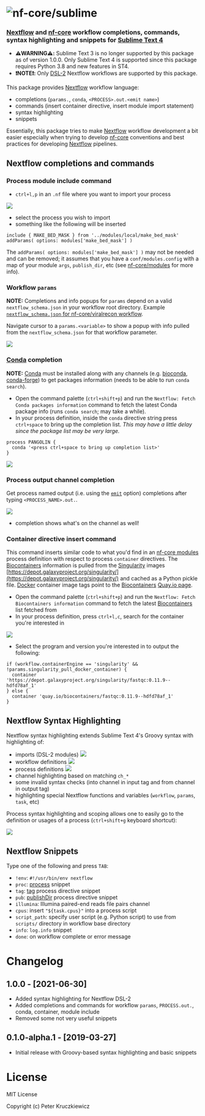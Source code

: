 # ![nf-core/sublime](images/nfcore-sublime_logo.png)

### [Nextflow] and [nf-core] workflow completions, commands, syntax highlighting and snippets for [Sublime Text 4]

- **⚠️WARNING⚠️:** Sublime Text 3 is no longer supported by this package as of version 1.0.0. Only Sublime Text 4 is supported since this package requires Python 3.8 and new features in ST4.
- **❗NOTE❗:** Only [DSL-2] Nextflow workflows are supported by this package.

This package provides [Nextflow] workflow language:

- completions (`params.`, `conda`, `<PROCESS>.out.<emit name>`)
- commands (insert container directive, insert module import statement)
- syntax highlighting
- snippets

Essentially, this package tries to make [Nextflow] workflow development a bit easier especially when trying to develop [nf-core] conventions and best practices for developing [Nextflow] pipelines.

## Nextflow completions and commands

### Process module include command

- `ctrl+l,p` in an `.nf` file where you want to import your process

![](images/include-process-command-quick-menu.png)

- select the process you wish to import
- something like the following will be inserted

```nextflow
include { MAKE_BED_MASK } from '../modules/local/make_bed_mask' addParams( options: modules['make_bed_mask'] )
```

The `addParams( options: modules['make_bed_mask'] )` may not be needed and can be removed; it assumes that you have a `conf/modules.config` with a map of your module `args`, `publish_dir`, etc (see [nf-core/modules](https://github.com/nf-core/modules#module-parameters) for more info).

### Workflow `params`

**NOTE:** Completions and info popups for `params` depend on a valid `nextflow_schema.json` in your workflow root directory. Example [`nextflow_schema.json` for nf-core/viralrecon workflow](https://github.com/nf-core/viralrecon/blob/master/nextflow_schema.json).

Navigate cursor to a `params.<variable>` to show a popup with info pulled from the `nextflow_schema.json` for that workflow parameter.

![](images/params-popup-nf-core-viralrecon.png)

### [Conda] completion

**NOTE:** [Conda] must be installed along with any channels (e.g. [bioconda], [conda-forge]) to get packages information (needs to be able to run `conda search`).

- Open the command palette (`ctrl+shift+p`) and run the `Nextflow: Fetch Conda packages information` command to fetch the latest Conda package info (runs `conda search`; may take a while).
- In your process definition, inside the `conda` directive string press `ctrl+space` to bring up the completion list. *This may have a little delay since the package list may be very large.*

```nextflow
process PANGOLIN {
  conda '<press ctrl+space to bring up completion list>'
}
```

![](images/conda-completion.png)

### Process output channel completion

Get process named output (i.e. using the [`emit`](https://www.nextflow.io/docs/latest/dsl2.html#process-named-output) option) completions after typing `<PROCESS_NAME>.out.`.

![](images/process-out-completion-nf-core-viralrecon.png)

- completion shows what's on the channel as well!

### Container directive insert command

This command inserts similar code to what you'd find in an [nf-core modules](https://github.com/nf-core/modules) process definition with respect to process `container` directives. The [Biocontainers] information is pulled from the [Singularity][] images [https://depot.galaxyproject.org/singularity/](https://depot.galaxyproject.org/singularity/) and cached as a Python pickle file. [Docker] container image tags point to the [Biocontainers][] [Quay.io page](https://quay.io/organization/biocontainers).

- Open the command palette (`ctrl+shift+p`) and run the `Nextflow: Fetch Biocontainers information` command to fetch the latest [Biocontainers] list fetched from
- In your process definition, press `ctrl+l,c`, search for the container you're interested in

![](images/container-command-quick-menu.png)

- Select the program and version you're interested in to output the following:

```nextflow
if (workflow.containerEngine == 'singularity' && !params.singularity_pull_docker_container) {
  container 'https://depot.galaxyproject.org/singularity/fastqc:0.11.9--hdfd78af_1'
} else {
  container 'quay.io/biocontainers/fastqc:0.11.9--hdfd78af_1'
}
```

## Nextflow Syntax Highlighting

Nextflow syntax highlighting extends Sublime Text 4's Groovy syntax with highlighting of:

- imports (DSL-2 modules)
  ![](images/syntax-highlighting-module-imports-nf-core-viralrecon.png)
- workflow definitions
  ![](images/syntax-highlighting-workflow-def-nf-core-viralrecon.png)
- process definitions
  ![](images/syntax-highlighting-process-def-nf-core-viralrecon.png)
- channel highlighting based on matching `ch_*`
- some invalid syntax checks (into channel in input tag and from channel in output tag)
- highlighting special Nextflow functions and variables (`workflow`, `params`, `task`, etc)

Process syntax highlighting and scoping allows one to easily go to the definition  or usages of a process (`ctrl+shift+g` keyboard shortcut):

![](images/goto-process-definition.png)

## Nextflow Snippets

Type one of the following and press `TAB`:

- `!env`: `#!/usr/bin/env nextflow`
- `proc`: [process](https://www.nextflow.io/docs/latest/process.html) snippet
- `tag`: [tag](https://www.nextflow.io/docs/latest/process.html#tag) process directive snippet
- `pub`: [publishDir](https://www.nextflow.io/docs/latest/process.html#publishdir) process directive snippet
- `illumina`: Illumina paired-end reads file pairs channel
- `cpus`: insert `"${task.cpus}"` into a process script
- `script_path`: specify user script (e.g. Python script) to use from `scripts/` directory in workflow base directory
- `info`: `log.info` snippet
- `done`: on workflow complete or error message

# Changelog

## 1.0.0 - [2021-06-30]

- Added syntax highlighting for Nextflow DSL-2
- Added completions and commands for workflow `params`, `PROCESS.out.`, conda, container, module include
- Removed some not very useful snippets

## 0.1.0-alpha.1 - [2019-03-27]

- Initial release with Groovy-based syntax highlighting and basic snippets

[DSL-2]: https://www.nextflow.io/docs/latest/dsl2.html
[Nextflow]: https://www.nextflow.io/
[nf-core]: https://nf-co.re/
[Conda]: https://docs.conda.io/en/latest/
[bioconda]: https://bioconda.github.io/
[conda-forge]: https://conda-forge.org/
[Singularity]: https://sylabs.io/guides/3.7/user-guide/quick_start.html
[Docker]: https://www.docker.com/
[Sublime Text 4]: http://www.sublimetext.com/
[Biocontainers]: https://biocontainers.pro/

# License

MIT License

Copyright (c) Peter Kruczkiewicz
